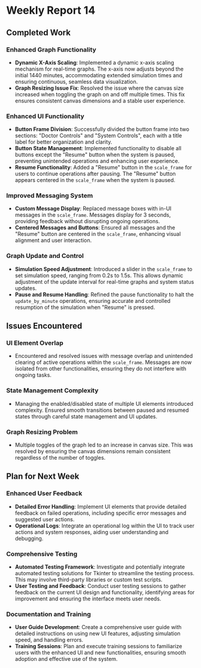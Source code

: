 # Weekly Report 14

## Completed Work

### Enhanced Graph Functionality
- **Dynamic X-Axis Scaling**: Implemented a dynamic x-axis scaling mechanism for real-time graphs. The x-axis now adjusts beyond the initial 1440 minutes, accommodating extended simulation times and ensuring continuous, seamless data visualization.
- **Graph Resizing Issue Fix**: Resolved the issue where the canvas size increased when toggling the graph on and off multiple times. This fix ensures consistent canvas dimensions and a stable user experience.

### Enhanced UI Functionality
- **Button Frame Division**: Successfully divided the button frame into two sections: "Doctor Controls" and "System Controls", each with a title label for better organization and clarity.
- **Button State Management**: Implemented functionality to disable all buttons except the "Resume" button when the system is paused, preventing unintended operations and enhancing user experience.
- **Resume Functionality**: Added a "Resume" button in the `scale_frame` for users to continue operations after pausing. The "Resume" button appears centered in the `scale_frame` when the system is paused.

### Improved Messaging System
- **Custom Message Display**: Replaced message boxes with in-UI messages in the `scale_frame`. Messages display for 3 seconds, providing feedback without disrupting ongoing operations.
- **Centered Messages and Buttons**: Ensured all messages and the "Resume" button are centered in the `scale_frame`, enhancing visual alignment and user interaction.

### Graph Update and Control
- **Simulation Speed Adjustment**: Introduced a slider in the `scale_frame` to set simulation speed, ranging from 0.2s to 1.5s. This allows dynamic adjustment of the update interval for real-time graphs and system status updates.
- **Pause and Resume Handling**: Refined the pause functionality to halt the `update_by_minute` operations, ensuring accurate and controlled resumption of the simulation when "Resume" is pressed.

## Issues Encountered

### UI Element Overlap
- Encountered and resolved issues with message overlap and unintended clearing of active operations within the `scale_frame`. Messages are now isolated from other functionalities, ensuring they do not interfere with ongoing tasks.

### State Management Complexity
- Managing the enabled/disabled state of multiple UI elements introduced complexity. Ensured smooth transitions between paused and resumed states through careful state management and UI updates.

### Graph Resizing Problem
- Multiple toggles of the graph led to an increase in canvas size. This was resolved by ensuring the canvas dimensions remain consistent regardless of the number of toggles.

## Plan for Next Week

### Enhanced User Feedback
- **Detailed Error Handling**: Implement UI elements that provide detailed feedback on failed operations, including specific error messages and suggested user actions.
- **Operational Logs**: Integrate an operational log within the UI to track user actions and system responses, aiding user understanding and debugging.

### Comprehensive Testing
- **Automated Testing Framework**: Investigate and potentially integrate automated testing solutions for Tkinter to streamline the testing process. This may involve third-party libraries or custom test scripts.
- **User Testing and Feedback**: Conduct user testing sessions to gather feedback on the current UI design and functionality, identifying areas for improvement and ensuring the interface meets user needs.

### Documentation and Training
- **User Guide Development**: Create a comprehensive user guide with detailed instructions on using new UI features, adjusting simulation speed, and handling errors.
- **Training Sessions**: Plan and execute training sessions to familiarize users with the enhanced UI and new functionalities, ensuring smooth adoption and effective use of the system.